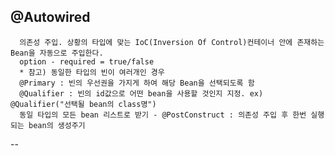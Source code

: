 @Autowired
--
      의존성 주입. 상황의 타입에 맞는 IoC(Inversion Of Control)컨테이너 안에 존재하는 Bean을 자동으로 주입한다.
      option - required = true/false
      * 참고) 동일한 타입의 빈이 여러개인 경우
      @Primary : 빈의 우선권을 가지게 하여 해당 Bean을 선택되도록 함
      @Qualifier : 빈의 id값으로 어떤 bean을 사용할 것인지 지정. ex) @Qualifier("선택될 bean의 class명")
      동일 타입의 모든 bean 리스트로 받기 - @PostConstruct : 의존성 주입 후 한번 실행 되는 bean의 생성주기
--
